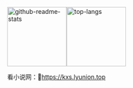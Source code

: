 <img height="137px" src="https://github-readme-stats.vercel.app/api?username=pcdd-group&hide_title=true&hide_border=true&show_icons=true&include_all_commits=true&line_height=21&bg_color=0,EC6C6C,FFD479,FFFC79,73FA79&theme=graywhite&locale=cn" alt="github-readme-stats" /><img height="137px" src="https://github-readme-stats.vercel.app/api/top-langs/?username=pcdd-group&hide_title=true&hide_border=true&layout=compact&bg_color=0,73FA79,73FDFF,D783FF&theme=graywhite&locale=cn" alt="top-langs" />

看小说网：🔗https://kxs.lyunion.top


